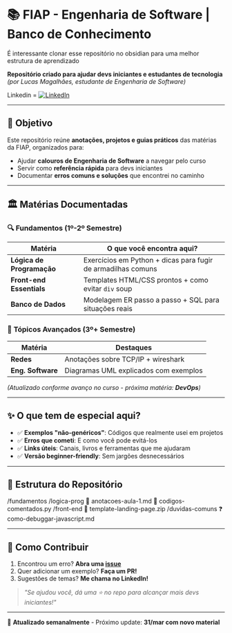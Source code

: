 # 📚 FIAP - Engenharia de Software | Banco de Conhecimento

É interessante clonar esse repositório no obsidian para uma melhor estrutura de aprendizado

**Repositório criado para ajudar devs iniciantes e estudantes de tecnologia**  
*(por Lucas Magalhães, estudante de Engenharia de Software)*  

Linkedin = [![LinkedIn](https://img.shields.io/badge/-Vamos_conversar?-0077B5?style=flat&logo=linkedin)](https://www.linkedin.com/in/lucas-magalhães-11672b18b/)

---

## 🎯 Objetivo
Este repositório reúne **anotações, projetos e guias práticos** das matérias da FIAP, organizados para:
- Ajudar **calouros de Engenharia de Software** a navegar pelo curso
- Servir como **referência rápida** para devs iniciantes
- Documentar **erros comuns e soluções** que encontrei no caminho

---

## 🏛️ Matérias Documentadas

### 🔍 **Fundamentos (1º-2º Semestre)**
| Matéria          | O que você encontra aqui?                          |
|------------------|---------------------------------------------------|
| **Lógica de Programação** | Exercícios em Python + dicas para fugir de armadilhas comuns |
| **Front-end Essentials**  | Templates HTML/CSS prontos + como evitar `div` soup |
| **Banco de Dados**        | Modelagem ER passo a passo + SQL para situações reais |

### 🚀 **Tópicos Avançados (3º+ Semestre)**
| Matéria          | Destaques                          |
|------------------|-----------------------------------|
| **Redes**        | Anotações sobre TCP/IP + wireshark |
| **Eng. Software**| Diagramas UML explicados com exemplos |

*(Atualizado conforme avanço no curso - próxima matéria: **DevOps**)*

---

## ✨ O que tem de especial aqui?
- ✅ **Exemplos "não-genéricos"**: Códigos que realmente usei em projetos
- ✅ **Erros que cometi**: E como você pode evitá-los
- ✅ **Links úteis**: Canais, livros e ferramentas que me ajudaram
- ✅ **Versão beginner-friendly**: Sem jargões desnecessários

---

## 📂 Estrutura do Repositório
/fundamentos
/logica-prog
📝 anotacoes-aula-1.md
🐍 codigos-comentados.py
/front-end
🎨 template-landing-page.zip
/duvidas-comuns
❓ como-debuggar-javascript.md

---

## 🤝 Como Contribuir
1. Encontrou um erro? **Abra uma [issue](https://github.com/imoozy/eng-software-notes/issues)**
2. Quer adicionar um exemplo? **Faça um PR!**
3. Sugestões de temas? **Me chama no LinkedIn!**

> *"Se ajudou você, dá uma ⭐ no repo para alcançar mais devs iniciantes!"*

---
🔄 **Atualizado semanalmente** - Próximo update: **31/mar com novo material**
